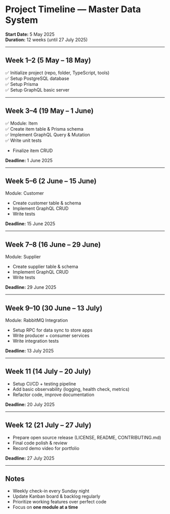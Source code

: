 # Project Timeline — Master Data System

**Start Date:** 5 May 2025  
**Duration:** 12 weeks (until 27 July 2025)

---

## Week 1–2 (5 May – 18 May)
✅ Initialize project (repo, folder, TypeScript, tools)  
✅ Setup PostgreSQL database  
✅ Setup Prisma  
✅ Setup GraphQL basic server

---

## Week 3–4 (19 May – 1 June)
✅ Module: Item  
✅ Create item table & Prisma schema  
✅ Implement GraphQL Query & Mutation  
✅ Write unit tests  
- Finalize item CRUD

**Deadline:** 1 June 2025

---

## Week 5–6 (2 June – 15 June)
Module: Customer  
- Create customer table & schema  
- Implement GraphQL CRUD  
- Write tests

**Deadline:** 15 June 2025

---

## Week 7–8 (16 June – 29 June)
Module: Supplier  
- Create supplier table & schema  
- Implement GraphQL CRUD  
- Write tests

**Deadline:** 29 June 2025

---

## Week 9–10 (30 June – 13 July)
Module: RabbitMQ Integration  
- Setup RPC for data sync to store apps  
- Write producer + consumer services  
- Write integration tests

**Deadline:** 13 July 2025

---

## Week 11 (14 July – 20 July)
- Setup CI/CD + testing pipeline  
- Add basic observability (logging, health check, metrics)  
- Refactor code, improve documentation

**Deadline:** 20 July 2025

---

## Week 12 (21 July – 27 July)
- Prepare open source release (LICENSE, README, CONTRIBUTING.md)  
- Final code polish & review  
- Record demo video for portfolio

**Deadline:** 27 July 2025

---

## Notes
- Weekly check-in every Sunday night  
- Update Kanban board & backlog regularly  
- Prioritize working features over perfect code  
- Focus on **one module at a time**
